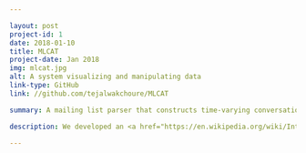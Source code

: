 ```yaml
---

layout: post
project-id: 1
date: 2018-01-10
title: MLCAT
project-date: Jan 2018
img: mlcat.jpg
alt: A system visualizing and manipulating data
link-type: GitHub
link: //github.com/tejalwakchoure/MLCAT

summary: A mailing list parser that constructs time-varying conversation thread hypergraphs revealing communication patterns to form predictive models.

description: We developed an <a href="https://en.wikipedia.org/wiki/Internet_Message_Access_Protocol" target="_blank">IMAP server</a>-based mailing list parser to extract information such as senders and time stamps, the study of which helped us construct organisational structures and derive local and global communication patterns. The focal points of this research were the invariant characteristics of a discussion thread, mailing list filters to remove spam messages for subscribers, and temporal behaviour modelling. We use the <a href="https://www.mapequation.org/infomap/" target="_blank">Infomap</a> algorithm for multilevel community detection analysis. Relevant labels are incorporated from text mined using the <a href="https://wordnet.princeton.edu/" target="_blank">WordNet</a> lemmatizer. <br /> <br /> This architecture identifies the community structure, makes predictive models, and assigns weights based on the activeness of each user amongst other activities. For example, in cases where conversations happen slowly, authors arrive slowly and the discussion spans many generations of nodes. When they end quickly, however, authors arrive quickly and the discussion ends within a few generations. We can attribute this behaviour to the popularity of the topic - authors come in from many sources for popular ones, but help trickles in slowly for specialised ones. The questions we ask then are, what are these popular threads? Can text mining help us detect them?

---
```

